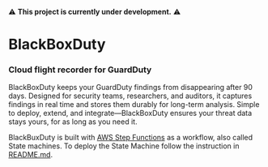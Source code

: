 ⚠️ **This project is currently under development.** ⚠️

# BlackBoxDuty

### Cloud flight recorder for GuardDuty

BlackBoxDuty keeps your GuardDuty findings from disappearing after 90 days. Designed for security teams, researchers, and auditors, it captures findings in real time and stores them durably for long-term analysis. Simple to deploy, extend, and integrate—BlackBoxDuty ensures your threat data stays yours, for as long as you need it.

BlackBuxDuty is built with [AWS Step Functions](https://docs.aws.amazon.com/step-functions/latest/dg/welcome.html) as a workflow, also called State machines. To deploy the State Machine follow the instruction in [README.md](/blackboxduty/README.md).
